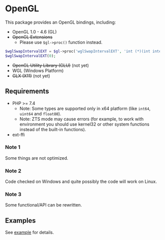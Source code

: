 # OpenGL

This package provides an OpenGL bindings, including:
- OpenGL 1.0 - 4.6 (GL)
- ~~OpenGL Extensions~~ 
    - Please use `$gl->proc()` function instead.
```php
$wglSwapIntervalEXT = $gl->proc('wglSwapIntervalEXT', 'int (*)(int interval)');
$wglSwapIntervalEXT(0);
```
- ~~OpenGL Utility Library (GLU)~~ (not yet)
- WGL (Windows Platform)
- ~~GLX (X11)~~ (not yet)

## Requirements

- PHP >= 7.4
    - Note: Some types are supported only in x64 platform (like `int64`, `uint64` and `float80`).
    - Note: ZTS mode may cause errors (for example, to work with environment you should use kernel32 or other system functions instead of the built-in functions).
- ext-ffi

### Note 1

Some things are not optimized.

### Note 2

Code checked on Windows and quite possibly the code will work on Linux.

### Note 3

Some functional/API can be rewritten.

## Examples

See [example](example/example.php) for details.

